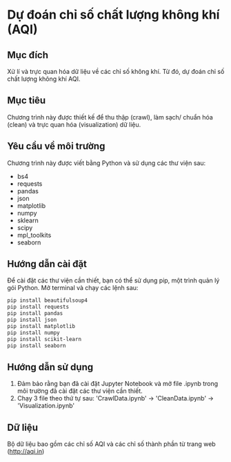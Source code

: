# Dự đoán chỉ số chất lượng không khí (AQI)

## Mục đích
Xử lí và trực quan hóa dữ liệu về các chỉ số không khí. Từ đó, dự đoán chỉ số chất lượng không khí AQI.

## Mục tiêu
Chương trình này được thiết kế để thu thập (crawl), làm sạch/ chuẩn hóa (clean) và trực quan hóa (visualization) dữ liệu.

## Yêu cầu về môi trường
Chương trình này được viết bằng Python và sử dụng các thư viện sau:

- bs4
- requests
- pandas
- json
- matplotlib
- numpy
- sklearn
- scipy
- mpl_toolkits
- seaborn

## Hướng dẫn cài đặt
Để cài đặt các thư viện cần thiết, bạn có thể sử dụng pip, một trình quản lý gói Python. Mở terminal và chạy các lệnh sau:

```bash
pip install beautifulsoup4
pip install requests
pip install pandas
pip install json
pip install matplotlib
pip install numpy
pip install scikit-learn
pip install seaborn
```
## Hướng dẫn sử dụng
1) Đảm bảo rằng bạn đã cài đặt Jupyter Notebook và mở file .ipynb trong môi trường đã cài đặt các thư viện cần thiết.
2) Chạy 3 file theo thứ tự sau: 'CrawlData.ipynb' -> 'CleanData.ipynb' -> 'Visualization.ipynb'

## Dữ liệu
Bộ dữ liệu bao gồm các chỉ số AQI và các chỉ số thành phần từ trang web (http://aqi.in)